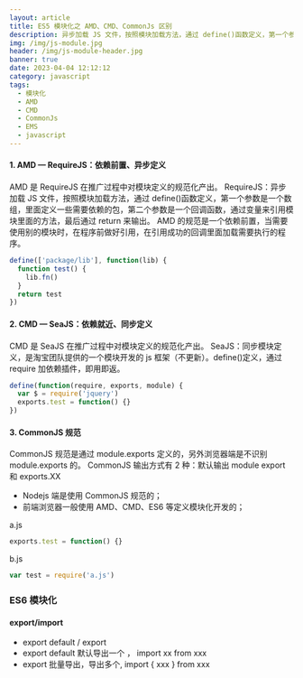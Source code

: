 ```yaml
---
layout: article
title: ES5 模块化之 AMD、CMD、CommonJs 区别
description: 异步加载 JS 文件，按照模块加载方法，通过 define()函数定义，第一个参数是一个数组，里面定义一些需要依赖的包，第二个参数是一个回调函数，通过变量来引用模块里面的方法，最后通过 return 来输出
img: /img/js-module.jpg
header: /img/js-module-header.jpg
banner: true
date: 2023-04-04 12:12:12
category: javascript
tags:
  - 模块化
  - AMD
  - CMD
  - CommonJs
  - EMS
  - javascript
---
```




#### 1. AMD — RequireJS：依赖前置、异步定义

AMD 是 RequireJS 在推广过程中对模块定义的规范化产出。
RequireJS：异步加载 JS 文件，按照模块加载方法，通过 define()函数定义，第一个参数是一个数组，里面定义一些需要依赖的包，第二个参数是一个回调函数，通过变量来引用模块里面的方法，最后通过 return 来输出。
AMD 的规范是一个依赖前置，当需要使用别的模块时，在程序前做好引用，在引用成功的回调里面加载需要执行的程序。

```js
define(['package/lib'], function(lib) {
  function test() {
    lib.fn()
  }
  return test
})
```

#### 2. CMD — SeaJS：依赖就近、同步定义

CMD 是 SeaJS 在推广过程中对模块定义的规范化产出。
SeaJS：同步模块定义，是淘宝团队提供的一个模块开发的 js 框架（不更新）。define()定义，通过 require 加依赖插件，即用即返。

```js
define(function(require, exports, module) {
  var $ = require('jquery')
  exports.test = function() {}
})
```

#### 3. CommonJS 规范

CommonJS 规范是通过 module.exports 定义的，另外浏览器端是不识别 module.exports 的。
CommonJS 输出方式有 2 种：默认输出 module export 和 exports.XX

- Nodejs 端是使用 CommonJS 规范的；
- 前端浏览器一般使用 AMD、CMD、ES6 等定义模块化开发的；

a.js

```js
exports.test = function() {}
```

b.js

```js
var test = require('a.js')
```

### ES6 模块化

#### export/import

- export default / export
- export default 默认导出一个 ， import xx from xxx
- export 批量导出，导出多个, import { xxx } from xxx
